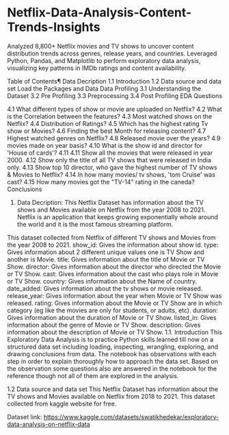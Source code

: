 # Netflix-Data-Analysis-Content-Trends-Insights
Analyzed 8,800+ Netflix movies and TV shows to uncover content distribution trends across genres, release years, and countries. Leveraged Python, Pandas, and Matplotlib to perform exploratory data analysis, visualizing key patterns in IMDb ratings and content availability.

Table of Contents¶
Data Decription
1.1 Introduction
1.2 Data source and data set
Load the Packages and Data
Data Profiling
3.1 Understanding the Dataset
3.2 Pre Profiling
3.3 Preprocessing
3.4 Post Profiling
EDA Questions

4.1 What different types of show or movie are uploaded on Netflix?
4.2 What is the Correlation between the features?
4.3 Most watched shows on the Netflix?
4.4 Distribution of Ratings?
4.5 Which has the highest rating Tv show or Movies?
4.6 Finding the best Month for releasing content?
4.7 Highest watched genres on Netflix?
4.8 Released movie over the years?
4.9 movies made on year basis?
4.10 What is the show id and director for 'House of cards'?
4.11 4.11 Show all the movies that were released in year 2000.
4.12 Show only the title of all TV shows that were released in India only.
4.13 Show top 10 director, who gave the highest number of TV shows & Movies to Netflix?
4.14 In how many movies/ tv shows, 'tom Cruise' was cast?
4.15 How many movies got the "TV-14" rating in the caneda?
Conclusions

1. Data Decription:
This Netflix Dataset has information about the TV shows and Movies available on Netflix from the year 2008 to 2021. Netflix is an application that keeps growing exponentially whole around the world and it is the most famous streaming platform.

This dataset collected from Netflix of different TV shows and Movies from the year 2008 to 2021.
show_id: Gives the information about show id.
type: Gives information about 2 different unique values one is TV Show and another is Movie.
title: Gives information about the title of Movie or TV Show.
director: Gives information about the director who directed the Movie or TV Show.
cast: Gives information about the cast who plays role in Movie or TV Show.
country: Gives information about the Name of country.
date_added: Gives information about the tv shows or movie released.
release_year: Gives information about the year when Movie or TV Show was released.
rating: Gives information about the Movie or TV Show are in which category (eg like the movies are only for students, or adults, etc).
duration: Gives information about the duration of Movie or TV Show.
listed_in: Gives information about the genre of Movie or TV Show.
description: Gives information about the description of Movie or TV Show.
1.1. Introduction
This Exploratory Data Analysis is to practice Python skills learned till now on a structured data set including loading, inspecting, wrangling, exploring, and drawing conclusions from data. The notebook has observations with each step in order to explain thoroughly how to approach the data set. Based on the observation some questions also are answered in the notebook for the reference though not all of them are explored in the analysis.

1.2 Data source and data set
This Netflix Dataset has information about the TV shows and Movies available on Netflix from 2018 to 2021. This dataset collected from kaggle website for free.

Dataset link: https://www.kaggle.com/datasets/swatikhedekar/exploratory-data-analysis-on-netflix-data
